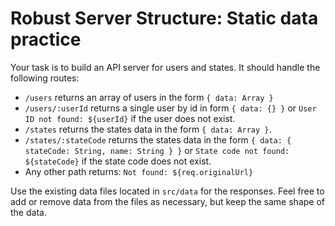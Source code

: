 # Robust Server Structure: Static data practice

Your task is to build an API server for users and states. It should handle the following routes:

* `/users` returns an array of users in the form `{ data: Array }`
* `/users/:userId` returns a single user by id in form `{ data: {} }` or `User ID not found: ${userId}` if the user does not exist.
* `/states` returns the states data in the form `{ data: Array }`.
* `/states/:stateCode` returns the states data in the form `{ data: { stateCode: String, name: String } }` or `State code not found: ${stateCode}` if the state code does not exist.
* Any other path returns: `Not found: ${req.originalUrl}`

Use the existing data files located in `src/data` for the responses. Feel free to add or remove data from the files as necessary, but keep the same shape of the data.